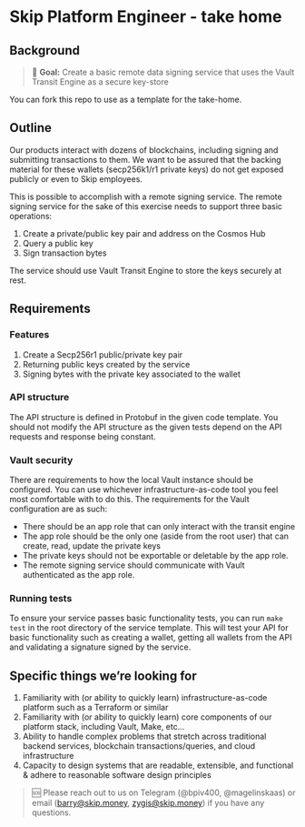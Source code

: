 # Skip Platform Engineer - take home

## Background

> 🎯 **Goal:** Create a basic remote data signing service that uses the Vault Transit Engine as a secure key-store

You can fork this repo to use as a template for the take-home.

## Outline

Our products interact with dozens of blockchains, including signing and submitting transactions to them. We want to be assured that the backing material for these wallets (secp256k1/r1 private keys) do not get exposed publicly or even to Skip employees. 

This is possible to accomplish with a remote signing service. The remote signing service for the sake of this exercise needs to support three basic operations: 

1. Create a private/public key pair and address on the Cosmos Hub
2. Query a public key
3. Sign transaction bytes

The service should use Vault Transit Engine to store the keys securely at rest. 

## Requirements

### Features

1. Create a Secp256r1 public/private key pair
2. Returning public keys created by the service
3. Signing bytes with the private key associated to the wallet

### API structure

The API structure is defined in Protobuf in the given code template. You should not modify the API structure as the given tests depend on the API requests and response being constant.

### Vault security

There are requirements to how the local Vault instance should be configured. You can use whichever infrastructure-as-code tool you feel most comfortable with to do this. The requirements for the Vault configuration are as such:

- There should be an app role that can only interact with the transit engine
- The app role should be the only one (aside from the root user) that can create, read, update the private keys
- The private keys should not be exportable or deletable by the app role.
- The remote signing service should communicate with Vault authenticated as the app role.

### Running tests

To ensure your service passes basic functionality tests, you can run `make test` in the root directory of the service template. This will test your API for basic functionality such as creating a wallet, getting all wallets from the API and validating a signature signed by the service.

## Specific things we’re looking for

1. Familiarity with (or ability to quickly learn) infrastructure-as-code platform such as a Terraform or similar
2. Familiarity with (or ability to quickly learn) core components of our platform stack, including Vault, Make, etc…
3. Ability to handle complex problems that stretch across traditional backend services, blockchain transactions/queries, and cloud infrastructure
4. Capacity to design systems that are readable, extensible, and functional & adhere to reasonable software design principles

> 🆘 Please reach out to us on Telegram (@bpiv400, @magelinskaas) or email (barry@skip.money, zygis@skip.money) if you have any questions.

